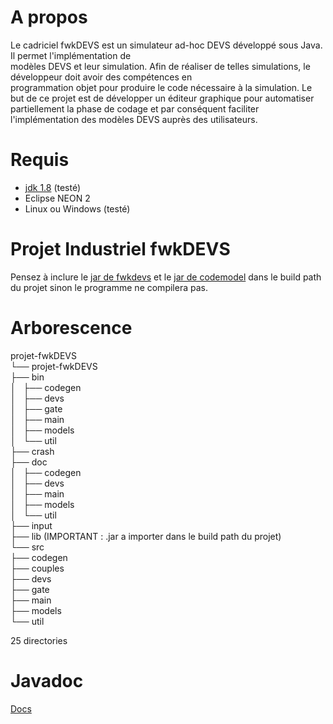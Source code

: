 # A propos
Le	cadriciel	fwkDEVS	est	un	simulateur	ad-hoc	DEVS	développé	sous	Java.	Il	permet	l'implémentation	de	
modèles	DEVS	et	leur	simulation.	Afin	de	réaliser	de	telles	simulations,	le	développeur	doit	avoir	des	compétences	en	
programmation	objet	pour	produire	le	code	nécessaire	à	la	simulation.	
Le	but	de	ce	projet	est	de	développer	un	éditeur	graphique	pour	automatiser	partiellement	la	phase	de	codage	et	par	
conséquent	faciliter	l'implémentation	des	modèles	DEVS	auprès	des	utilisateurs.	

# Requis
 - [jdk 1.8](http://www.oracle.com/technetwork/java/javase/downloads/jdk8-downloads-2133151.html) (testé)
 - Eclipse NEON 2
 - Linux ou Windows (testé)  

# Projet Industriel fwkDEVS
Pensez à inclure le [jar de fwkdevs](http://www.lsis.org/hamria/fwkdevs-v0.7.jar) et le [jar de codemodel](http://central.maven.org/maven2/com/sun/codemodel/codemodel/2.6/codemodel-2.6.jar) dans le build path du projet sinon le programme ne compilera pas.  

# Arborescence
projet-fwkDEVS  
└── projet-fwkDEVS  
    ├── bin  
    │   ├── codegen  
    │   ├── devs  
    │   ├── gate  
    │   ├── main  
    │   ├── models  
    │   └── util  
    ├── crash  
    ├── doc  
    │   ├── codegen  
    │   ├── devs  
    │   ├── main  
    │   ├── models  
    │   └── util  
    ├── input  
    ├── lib (IMPORTANT : .jar a importer dans le build path du projet)  
    └── src  
        ├── codegen  
        ├── couples  
        ├── devs  
        ├── gate  
        ├── main  
        ├── models  
        └── util  

25 directories

# Javadoc
[Docs](https://rawgit.com/JulianHurst/projet-fwkDEVS/master/projet-fwkDEVS/doc/index.html)
